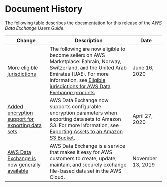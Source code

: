 # Document History<a name="doc-history"></a>

The following table describes the documentation for this release of the *AWS Data Exchange Users Guide*\.

| Change | Description | Date | 
| --- |--- |--- |
| [More eligible jurisdictions](#doc-history) | The following are now eligible to become sellers on AWS Marketplace: Bahrain, Norway, Switzerland, and the United Arab Emirates \(UAE\)\. For more information, see [Eligible jurisdictions for AWS Data Exchange products](providing-data-sets.md#eligible-jurisdictions)\. | June 16, 2020 | 
| [Added encryption support for exporting data sets](#doc-history) | AWS Data Exchange now supports configurable encryption parameters when exporting data sets to Amazon S3\. For more information, see [Exporting Assets to an Amazon S3 Bucket](jobs.md#exporting-from-s3)\. | April 27, 2020 | 
| [AWS Data Exchange is now generally available](#doc-history) | AWS Data Exchange is a service that makes it easy for AWS customers to create, update, maintain, and securely exchange file\-based data set in the AWS Cloud\. | November 13, 2019 | 